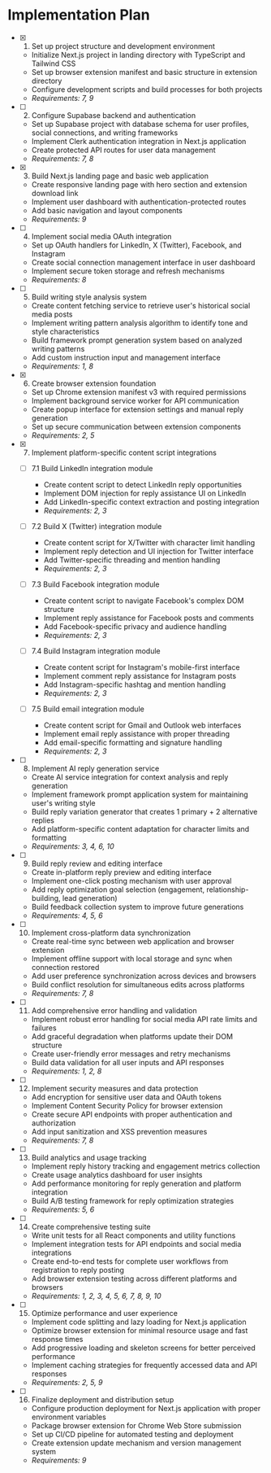 # Implementation Plan

- [X] 1. Set up project structure and development environment
  - Initialize Next.js project in landing directory with TypeScript and Tailwind CSS
  - Set up browser extension manifest and basic structure in extension directory
  - Configure development scripts and build processes for both projects
  - _Requirements: 7, 9_

- [ ] 2. Configure Supabase backend and authentication
  - Set up Supabase project with database schema for user profiles, social connections, and writing frameworks
  - Implement Clerk authentication integration in Next.js application
  - Create protected API routes for user data management
  - _Requirements: 7, 8_

- [x] 3. Build Next.js landing page and basic web application
  - Create responsive landing page with hero section and extension download link
  - Implement user dashboard with authentication-protected routes
  - Add basic navigation and layout components
  - _Requirements: 9_

- [ ] 4. Implement social media OAuth integration
  - Set up OAuth handlers for LinkedIn, X (Twitter), Facebook, and Instagram
  - Create social connection management interface in user dashboard
  - Implement secure token storage and refresh mechanisms
  - _Requirements: 8_

- [ ] 5. Build writing style analysis system
  - Create content fetching service to retrieve user's historical social media posts
  - Implement writing pattern analysis algorithm to identify tone and style characteristics
  - Build framework prompt generation system based on analyzed writing patterns
  - Add custom instruction input and management interface
  - _Requirements: 1, 8_

- [X] 6. Create browser extension foundation
  - Set up Chrome extension manifest v3 with required permissions
  - Implement background service worker for API communication
  - Create popup interface for extension settings and manual reply generation
  - Set up secure communication between extension components
  - _Requirements: 2, 5_

- [X] 7. Implement platform-specific content script integrations
  - [ ] 7.1 Build LinkedIn integration module
    - Create content script to detect LinkedIn reply opportunities
    - Implement DOM injection for reply assistance UI on LinkedIn
    - Add LinkedIn-specific context extraction and posting integration
    - _Requirements: 2, 3_
  
  - [ ] 7.2 Build X (Twitter) integration module
    - Create content script for X/Twitter with character limit handling
    - Implement reply detection and UI injection for Twitter interface
    - Add Twitter-specific threading and mention handling
    - _Requirements: 2, 3_
  
  - [ ] 7.3 Build Facebook integration module
    - Create content script to navigate Facebook's complex DOM structure
    - Implement reply assistance for Facebook posts and comments
    - Add Facebook-specific privacy and audience handling
    - _Requirements: 2, 3_
  
  - [ ] 7.4 Build Instagram integration module
    - Create content script for Instagram's mobile-first interface
    - Implement comment reply assistance for Instagram posts
    - Add Instagram-specific hashtag and mention handling
    - _Requirements: 2, 3_
  
  - [ ] 7.5 Build email integration module
    - Create content script for Gmail and Outlook web interfaces
    - Implement email reply assistance with proper threading
    - Add email-specific formatting and signature handling
    - _Requirements: 2, 3_

- [ ] 8. Implement AI reply generation service
  - Create AI service integration for context analysis and reply generation
  - Implement framework prompt application system for maintaining user's writing style
  - Build reply variation generator that creates 1 primary + 2 alternative replies
  - Add platform-specific content adaptation for character limits and formatting
  - _Requirements: 3, 4, 6, 10_

- [ ] 9. Build reply review and editing interface
  - Create in-platform reply preview and editing interface
  - Implement one-click posting mechanism with user approval
  - Add reply optimization goal selection (engagement, relationship-building, lead generation)
  - Build feedback collection system to improve future generations
  - _Requirements: 4, 5, 6_

- [ ] 10. Implement cross-platform data synchronization
  - Create real-time sync between web application and browser extension
  - Implement offline support with local storage and sync when connection restored
  - Add user preference synchronization across devices and browsers
  - Build conflict resolution for simultaneous edits across platforms
  - _Requirements: 7, 8_

- [ ] 11. Add comprehensive error handling and validation
  - Implement robust error handling for social media API rate limits and failures
  - Add graceful degradation when platforms update their DOM structure
  - Create user-friendly error messages and retry mechanisms
  - Build data validation for all user inputs and API responses
  - _Requirements: 1, 2, 8_

- [ ] 12. Implement security measures and data protection
  - Add encryption for sensitive user data and OAuth tokens
  - Implement Content Security Policy for browser extension
  - Create secure API endpoints with proper authentication and authorization
  - Add input sanitization and XSS prevention measures
  - _Requirements: 7, 8_

- [ ] 13. Build analytics and usage tracking
  - Implement reply history tracking and engagement metrics collection
  - Create usage analytics dashboard for user insights
  - Add performance monitoring for reply generation and platform integration
  - Build A/B testing framework for reply optimization strategies
  - _Requirements: 5, 6_

- [ ] 14. Create comprehensive testing suite
  - Write unit tests for all React components and utility functions
  - Implement integration tests for API endpoints and social media integrations
  - Create end-to-end tests for complete user workflows from registration to reply posting
  - Add browser extension testing across different platforms and browsers
  - _Requirements: 1, 2, 3, 4, 5, 6, 7, 8, 9, 10_

- [ ] 15. Optimize performance and user experience
  - Implement code splitting and lazy loading for Next.js application
  - Optimize browser extension for minimal resource usage and fast response times
  - Add progressive loading and skeleton screens for better perceived performance
  - Implement caching strategies for frequently accessed data and API responses
  - _Requirements: 2, 5, 9_

- [ ] 16. Finalize deployment and distribution setup
  - Configure production deployment for Next.js application with proper environment variables
  - Package browser extension for Chrome Web Store submission
  - Set up CI/CD pipeline for automated testing and deployment
  - Create extension update mechanism and version management system
  - _Requirements: 9_
